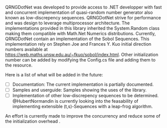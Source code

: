 QRNGDotNet was developed to provide access to .NET developper with fast and concurrent implementation of quasi-random number generator also known as low-discrepency sequences. QRNGDotNet strive for performance and was design to leverage multiprocessor architecture. The implementations provided in this library inherited the System.Random class making them compatible with <span>Math.</span>Net Numerics distributions. Currently, QRNGDotNet contain an implementation of the Sobol Sequences. This implementation rely on Stephen Joe and Frances Y. Kuo initial direction numbers available at https://web.maths.unsw.edu.au/~fkuo/sobol/index.html. Other initialization number can be added by modifying the Config.cs file and adding them to the resource. 
 
Here is a list of what will be added in the future:
- [ ] Documentation: The current implementation is partially documented.
- [ ] Samples and userguide: Samples showing the uses of the library.
- [ ] Implementation of other low-discrepency sequences to be determined. @HubertNormandin is currently looking into the feasability of implementing extensible (t,s)-Sequences with a leap-frog algorithm.

An effort is currently made to improve the concurrency and reduce some of the initialization overhead .
